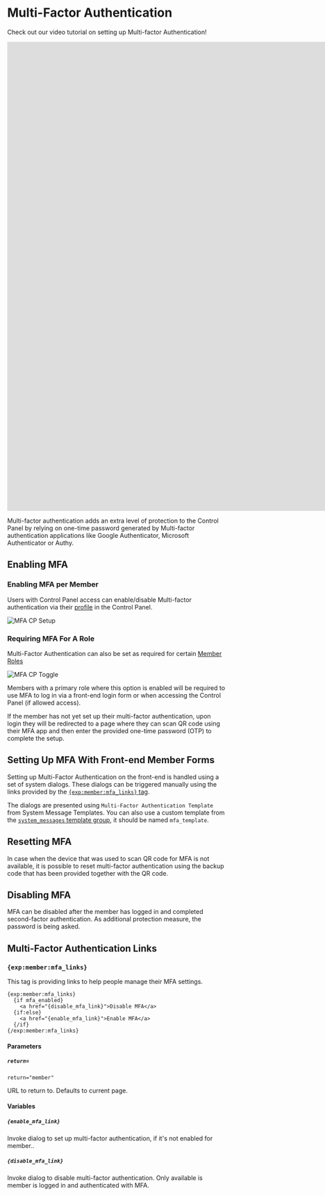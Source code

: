 <!--
    This source file is part of the open source project
    ExpressionEngine User Guide (https://github.com/ExpressionEngine/ExpressionEngine-User-Guide)

    @link      https://expressionengine.com/
    @copyright Copyright (c) 2003-2020, Packet Tide, LLC (https://packettide.com)
    @license   https://expressionengine.com/license Licensed under Apache License, Version 2.0
-->

# Multi-Factor Authentication

Check out our video tutorial on setting up Multi-factor Authentication!
<div class="video-wrapper">
<iframe src="https://www.youtube.com/embed/_QwB1ePxHfQ" title="Multi-factor authentication (MFA) in ExpressionEngine" width="1920" height="1080" frameborder="0" webkitallowfullscreen mozallowfullscreen allowfullscreen></iframe>

</div>


Multi-factor authentication adds an extra level of protection to the Control Panel by relying on one-time password generated by Multi-factor authentication applications like Google Authenticator, Microsoft Authenticator or Authy.

## Enabling MFA

### Enabling MFA per Member
Users with Control Panel access can enable/disable Multi-factor authentication via their [profile](control-panel/member-profile.md) in the Control Panel. 

![MFA CP Setup](/_images/2fa-cp-setup.png)

### Requiring MFA For A Role
Multi-Factor Authentication can also be set as required for certain [Member Roles](control-panel/member-manager.md#member-roles)

![MFA CP Toggle](/_images/2fa-cp-toggle.png)

Members with a primary role where this option is enabled will be required to use MFA to log in via a front-end login form or when accessing the Control Panel (if allowed access).

If the member has not yet set up their multi-factor authentication, upon login they will be redirected to a page where they can scan QR code using their MFA app and then enter the provided one-time password (OTP) to complete the setup.


## Setting Up MFA With Front-end Member Forms

Setting up Multi-Factor Authentication on the front-end is handled using a set of system dialogs. These dialogs can be triggered manually using the links provided by the [`{exp:member:mfa_links}` tag](#multi-factor-authentication-links).

The dialogs are presented using `Multi-Factor Authentication Template` from System Message Templates. You can also use a custom template from the [`system_messages` template group](control-panel/template-manager.md#custom-system-messages), it should be named `mfa_template`.


## Resetting MFA

In case when the device that was used to scan QR code for MFA is not available, it is possible to reset multi-factor authentication using the backup code that has been provided together with the QR code. 

## Disabling MFA

MFA can be disabled after the member has logged in and completed second-factor authentication. As additional protection measure, the password is being asked.

## Multi-Factor Authentication Links

### `{exp:member:mfa_links}`

This tag is providing links to help people manage their MFA settings.

    {exp:member:mfa_links}
      {if mfa_enabled}
        <a href="{disable_mfa_link}">Disable MFA</a>
      {if:else}
        <a href="{enable_mfa_link}">Enable MFA</a>
      {/if}
    {/exp:member:mfa_links}

#### Parameters

##### `return=`

    return="member"

URL to return to. Defaults to current page.

#### Variables

##### `{enable_mfa_link}`

Invoke dialog to set up multi-factor authentication, if it's not enabled for member..

##### `{disable_mfa_link}`

Invoke dialog to disable multi-factor authentication. Only available is member is logged in and authenticated with MFA.
